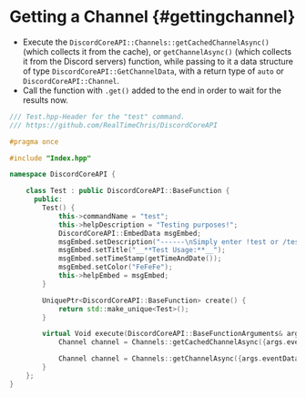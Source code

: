 Getting a Channel {#gettingchannel}
============
- Execute the `DiscordCoreAPI::Channels::getCachedChannelAsync()` (which collects it from the cache), or `getChannelAsync()` (which collects it from the Discord servers) function, while passing to it a data structure of type `DiscordCoreAPI::GetChannelData`, with a return type of `auto` or `DiscordCoreAPI::Channel`.
- Call the function with `.get()` added to the end in order to wait for the results now.
```cpp
/// Test.hpp-Header for the "test" command.
/// https://github.com/RealTimeChris/DiscordCoreAPI

#pragma once

#include "Index.hpp"

namespace DiscordCoreAPI {

	class Test : public DiscordCoreAPI::BaseFunction {
	  public:
		Test() {
			this->commandName = "test";
			this->helpDescription = "Testing purposes!";
			DiscordCoreAPI::EmbedData msgEmbed;
			msgEmbed.setDescription("------\nSimply enter !test or /test!\n------");
			msgEmbed.setTitle("__**Test Usage:**__");
			msgEmbed.setTimeStamp(getTimeAndDate());
			msgEmbed.setColor("FeFeFe");
			this->helpEmbed = msgEmbed;
		}

		UniquePtr<DiscordCoreAPI::BaseFunction> create() {
			return std::make_unique<Test>();
		}

		virtual Void execute(DiscordCoreAPI::BaseFunctionArguments& args) {
			Channel channel = Channels::getCachedChannelAsync({args.eventData.getChannelId()}).get();

			Channel channel = Channels::getChannelAsync({args.eventData.getChannelId()}).get();
		}
	};
}
```
